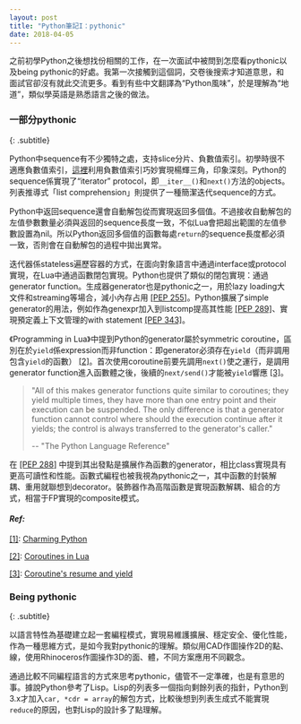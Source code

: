 ```yaml
---
layout: post
title: "Python筆記I：pythonic"
date: 2018-04-05
---
```


之前初學Python之後想找份相關的工作，在一次面試中被問到怎麼看pythonic以及being pythonic的好處<!-- more -->。我第一次接觸到這個詞，交卷後搜索才知道意思，和面試官卻沒有就此交流更多。看到有些中文翻譯為“Python風味”，於是理解為“地道”，類似學英語是熟悉語言之後的做法。

### 一部分pythonic
{: .subtitle}

Python中sequence有不少獨特之處，支持slice分片、負數值索引。初學時很不適應負數值索引，[這裡](https://www.liaoxuefeng.com/discuss/001409195742008d822b26cf3de46aea14f2b7378a1ba91000/001511101277134dbbdd0730c2c43b4af64a879be35fd3d000)利用負數值索引巧妙實現楊輝三角，印象深刻。Python的sequence係實現了“iterator” protocol，即```__iter__()```和```next()```方法的objects。列表推導式「list comprehension」則提供了一種簡潔迭代sequence的方式。

Python中返回sequence還會自動解包從而實現返回多個值。不過接收自動解包的左值參數數量必須與返回的sequence長度一致，不似Lua會把超出範圍的左值參數設置為nil。所以Python返回多個值的函數每處```return```的sequence長度都必須一致，否則會在自動解包的過程中拋出異常。

迭代器係stateless遍歷容器的方式，在面向對象語言中通過interface或protocol實現，在Lua中通過函數閉包實現。Python也提供了類似的閉包實現：通過generator function。生成器generator也是pythonic之一，用於lazy loading大文件和streaming等場合，減小內存占用 [[PEP 255]](https://www.python.org/dev/peps/pep-0255/)。Python擴展了simple generator的用法，例如作為genexpr加入到listcomp提高其性能 [[PEP 289]](https://www.python.org/dev/peps/pep-0289/)、實現預定義上下文管理的with statement [[PEP 343]](https://www.python.org/dev/peps/pep-0343/)。

《Programming in Lua》中提到Python的generator屬於symmetric coroutine，區別在於```yield```係expression而非function：即generator必須存在```yield```（而非調用包含```yield```的函數） [[2]](#ref4)。首次使用coroutine前要先調用```next()```使之運行，是調用generator function進入函數體之後，後續的```next/send()```才能被```yield```響應 [[3]](#ref3)。

>"All of this makes generator functions quite similar to coroutines; they yield multiple times, they have more than one entry point and their execution can be suspended. The only difference is that a generator function cannot control where should the execution continue after it yields; the control is always transferred to the generator's caller."
>
> -- "The Python Language Reference"

在 [[PEP 288]](https://www.python.org/dev/peps/pep-0288/) 中提到其出發點是擴展作為函數的generator，相比class實現具有更高可讀性和性能。函數式編程也被我視為pythonic之一，其中函數的封裝解耦、重用就聯想到decorator。裝飾器作為高階函數是實現函數解耦、組合的方式，相當于FP實現的composite模式。

#### *Ref:*
[[1]](#ref1): [Charming Python](http://gnosis.cx/publish/programming/charming_python_b5.txt)

[[2]](#ref2): [Coroutines in Lua](http://www.inf.puc-rio.br/~roberto/docs/corosblp.pdf)

[[3]](#ref3): [Coroutine's resume and yield](https://stackoverflow.com/questions/38069751/confusion-about-lua-corountines-resume-and-yield-function)

### Being pythonic
{: .subtitle}

以語言特性為基礎建立起一套編程模式，實現易維護擴展、穩定安全、優化性能，作為一種思維方式，是如今我對pythonic的理解。類似用CAD作圖操作2D的點、線，使用Rhinoceros作圖操作3D的面、體，不同方案應用不同觀念。

通過比較不同編程語言的方式來思考pythonic，儘管不一定準確，也是有意思的事。據說Python參考了Lisp。Lisp的列表多一個指向剩餘列表的指針，Python到3.x才加入```car, *cdr = array```的解包方式，比較後想到列表生成式不能實現```reduce```的原因，也對Lisp的設計多了點理解。
